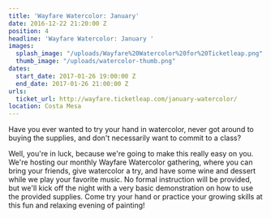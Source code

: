 ```yaml
---
title: 'Wayfare Watercolor: January'
date: 2016-12-22 21:20:00 Z
position: 4
headline: 'Wayfare Watercolor: January '
images:
  splash_image: "/uploads/Wayfare%20Watercolor%20for%20Ticketleap.png"
  thumb_image: "/uploads/watercolor-thumb.png"
dates:
  start_date: 2017-01-26 19:00:00 Z
  end_date: 2017-01-26 21:00:00 Z
urls:
  ticket_url: http://wayfare.ticketleap.com/january-watercolor/
location: Costa Mesa
---
```


Have you ever wanted to try your hand in watercolor, never got around to buying the supplies, and don't necessarily want to commit to a class?

Well, you're in luck, because we're going to make this really easy on you. We're hosting our monthly Wayfare Watercolor gathering, where you can bring your friends, give watercolor a try, and have some wine and dessert while we play your favorite music. No formal instruction will be provided, but we'll kick off the night with a very basic demonstration on how to use the provided supplies. Come try your hand or practice your growing skills at this fun and relaxing evening of painting!